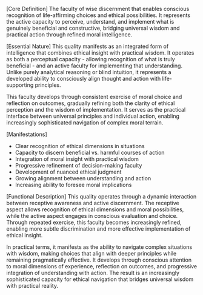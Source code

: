 [Core Definition]
The faculty of wise discernment that enables conscious recognition of life-affirming choices and ethical possibilities. It represents the active capacity to perceive, understand, and implement what is genuinely beneficial and constructive, bridging universal wisdom and practical action through refined moral intelligence.

[Essential Nature]
This quality manifests as an integrated form of intelligence that combines ethical insight with practical wisdom. It operates as both a perceptual capacity - allowing recognition of what is truly beneficial - and an active faculty for implementing that understanding. Unlike purely analytical reasoning or blind intuition, it represents a developed ability to consciously align thought and action with life-supporting principles.

This faculty develops through consistent exercise of moral choice and reflection on outcomes, gradually refining both the clarity of ethical perception and the wisdom of implementation. It serves as the practical interface between universal principles and individual action, enabling increasingly sophisticated navigation of complex moral terrain.

[Manifestations]
- Clear recognition of ethical dimensions in situations
- Capacity to discern beneficial vs. harmful courses of action
- Integration of moral insight with practical wisdom
- Progressive refinement of decision-making faculty
- Development of nuanced ethical judgment
- Growing alignment between understanding and action
- Increasing ability to foresee moral implications

[Functional Description]
This quality operates through a dynamic interaction between receptive awareness and active discernment. The receptive aspect allows recognition of ethical dimensions and moral possibilities, while the active aspect engages in conscious evaluation and choice. Through repeated exercise, this faculty becomes increasingly refined, enabling more subtle discrimination and more effective implementation of ethical insight.

In practical terms, it manifests as the ability to navigate complex situations with wisdom, making choices that align with deeper principles while remaining pragmatically effective. It develops through conscious attention to moral dimensions of experience, reflection on outcomes, and progressive integration of understanding with action. The result is an increasingly sophisticated capacity for ethical navigation that bridges universal wisdom with practical reality.